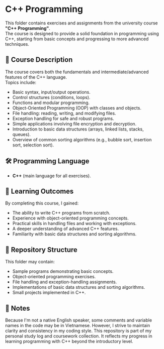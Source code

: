 # C++ Programming

This folder contains exercises and assignments from the university course **"C++ Programming"**.  
The course is designed to provide a solid foundation in programming using C++, starting from basic concepts and progressing to more advanced techniques.

## 📘 Course Description
The course covers both the fundamentals and intermediate/advanced features of the C++ language.  
Topics include:
- Basic syntax, input/output operations.
- Control structures (conditions, loops).
- Functions and modular programming.
- Object-Oriented Programming (OOP) with classes and objects.
- File handling: reading, writing, and modifying files.
- Exception handling for safe and robust programs.
- Simple applications involving file encryption and decryption.
- Introduction to basic data structures (arrays, linked lists, stacks, queues).
- Overview of common sorting algorithms (e.g., bubble sort, insertion sort, selection sort).

## 🛠️ Programming Language
- **C++** (main language for all exercises).

## 🎯 Learning Outcomes
By completing this course, I gained:
- The ability to write C++ programs from scratch.
- Experience with object-oriented programming concepts.
- Practical skills in handling files and working with exceptions.
- A deeper understanding of advanced C++ features.
- Familiarity with basic data structures and sorting algorithms.

## 📂 Repository Structure
This folder may contain:
- Sample programs demonstrating basic concepts.
- Object-oriented programming exercises.
- File handling and exception-handling assignments.
- Implementations of basic data structures and sorting algorithms.
- Small projects implemented in C++.

## 🚀 Notes
Because I'm not a native English speaker, some comments and variable names in the code may be in Vietnamese.
However, I strive to maintain clarity and consistency in my coding style.
This repository is part of my personal study log and coursework collection.
It reflects my progress in learning programming with C++ beyond the introductory level.

